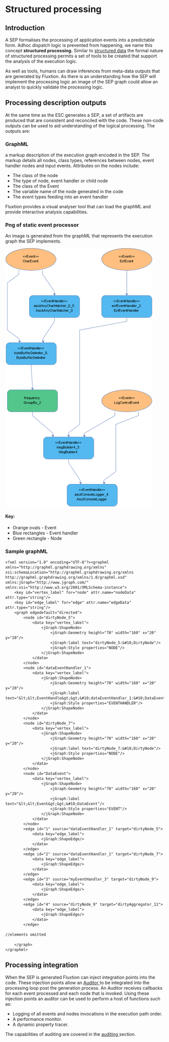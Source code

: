 # Structured processing

## Introduction

A SEP formalises the processing of application events into a predictable form. Adhoc dispatch logic is prevented from happening, we name this concept **structured processing.** Similar to [structured data](https://whatis.techtarget.com/definition/structured-data) the formal nature of structured processing permits a set of tools to be created that support the analysis of the execution logic. 

As well as tools, humans can draw inferences from meta-data outputs that are generated by Fluxtion. As there is an understanding how the SEP will implement the processing logic an image of the SEP graph could allow an analyst to quickly validate the processing logic. 

## Processing description outputs

At the same time as the ESC generates a SEP, a set of artifacts are produced that are consistent and reconciled with the code. These non-code outputs can be used to aid understanding of the logical processing. The outputs are:

### GraphML

a markup description of the execution graph encoded in the SEP. The markup  details all nodes, class types, references between nodes, event handler nodes and input events. Attributes on the nodes include:

* The class of the node
* The type of node, event handler or child node
* The class of the Event
* The variable name of the node generated in the code
* The event types feeding into an event handler

Fluxtion provides a visual analyser tool that can load the graphML and provide interactive analysis capabilities.

### Png of static event processor

An image is generated from the graphML that represents the execution graph the SEP implements.

![A png image representing a word count SEP](../../.gitbook/assets/wordfrequencyprocessor.png)

#### Key:

* Orange ovals - Event
* Blue rectangles - Event handler
* Green rectangle - Node

### Sample graphML 

```markup
<?xml version="1.0" encoding="UTF-8"?><graphml xmlns="http://graphml.graphdrawing.org/xmlns" xsi:schemaLocation="http://graphml.graphdrawing.org/xmlns http://graphml.graphdrawing.org/xmlns/1.0/graphml.xsd" xmlns:jGraph="http://www.jgraph.com/" xmlns:xsi="http://www.w3.org/2001/XMLSchema-instance">
    <key id="vertex_label" for="node" attr.name="nodeData" attr.type="string"/>
    <key id="edge_label" for="edge" attr.name="edgeData" attr.type="string"/>
    <graph edgedefault="directed">
        <node id="dirtyNode_5">
            <data key="vertex_label">
                <jGraph:ShapeNode>
                    <jGraph:Geometry height="70" width="160" x="20" y="20"/>
                    <jGraph:label text="dirtyNode_5:&#10;DirtyNode"/>
                    <jGraph:Style properties="NODE"/>
                </jGraph:ShapeNode>
            </data>
        </node>
        <node id="dataEventHandler_1">
            <data key="vertex_label">
                <jGraph:ShapeNode>
                    <jGraph:Geometry height="70" width="160" x="20" y="20"/>
                    <jGraph:label text="&lt;&lt;EventHandle&gt;&gt;&#10;dataEventHandler_1:&#10;DataEventHandler"/>
                    <jGraph:Style properties="EVENTHANDLER"/>
                </jGraph:ShapeNode>
            </data>
        </node>
        <node id="dirtyNode_7">
            <data key="vertex_label">
                <jGraph:ShapeNode>
                    <jGraph:Geometry height="70" width="160" x="20" y="20"/>
                    <jGraph:label text="dirtyNode_7:&#10;DirtyNode"/>
                    <jGraph:Style properties="NODE"/>
                </jGraph:ShapeNode>
            </data>
        </node>
        <node id="DataEvent">
            <data key="vertex_label">
                <jGraph:ShapeNode>
                    <jGraph:Geometry height="70" width="160" x="20" y="20"/>
                    <jGraph:label text="&lt;&lt;Event&gt;&gt;&#10;DataEvent"/>
                    <jGraph:Style properties="EVENT"/>
                </jGraph:ShapeNode>
            </data>
        </node>
        <edge id="1" source="dataEventHandler_1" target="dirtyNode_5">
            <data key="edge_label">
                <jGraph:ShapeEdge/>
            </data>
        </edge>
        <edge id="2" source="dataEventHandler_1" target="dirtyNode_7">
            <data key="edge_label">
                <jGraph:ShapeEdge/>
            </data>
        </edge>
        <edge id="3" source="myEventHandler_3" target="dirtyNode_9">
            <data key="edge_label">
                <jGraph:ShapeEdge/>
            </data>
        </edge>
        <edge id="4" source="dirtyNode_9" target="dirtyAggregator_11">
            <data key="edge_label">
                <jGraph:ShapeEdge/>
            </data>
        </edge>

//elements omitted 

    </graph>
</graphml>

```

## Processing integration

When the SEP is generated Fluxtion can inject integration points into the code. These injection points allow an [Auditor ](https://github.com/v12technology/fluxtion/blob/master/api/src/main/java/com/fluxtion/runtime/audit/Auditor.java)to be integrated into the processing loop post the generation process. An Auditor receives callbacks for each event processed and each node that is invoked. Using these injection points an auditor can be used to perform a host of functions such as:

* Logging of all events and nodes invocations in the execution path order.
* A performance monitor.
* A dynamic property tracer.

The capabilities of auditing are covered in the [auditing ](../auditing.md)section.


